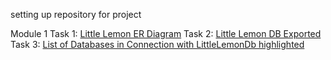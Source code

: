 setting up repository for project

Module 1
    Task 1: [Little Lemon ER Diagram](LittleLemonDM.png)
    Task 2: [Little Lemon DB Exported](LittleLemonDB.sql)
    Task 3: [List of Databases in Connection with LittleLemonDb highlighted](showdatabaselist.html)